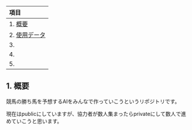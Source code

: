 |項目|
| :--- |
| 1. [概要](#anchor1) |
| 2. [使用データ](#anchor2)|
| 3. [](#anchor3)|
| 4. [](#anchor4)|
| 5. [](#anchor5)|

<a id="anchor1"></a>
## 1. 概要
競馬の勝ち馬を予想するAIをみんなで作っていこうというリポジトリです。

現在はpublicにしていますが、協力者が数人集まったらprivateにして数人で進めていこうと思います。

<!-- <a id="anchor2"></a>
## 2. 使用言語



## 3. データ -->
